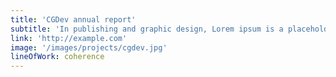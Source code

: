 ```yaml
---
title: 'CGDev annual report'
subtitle: 'In publishing and graphic design, Lorem ipsum is a placeholder text'
link: 'http://example.com'
image: '/images/projects/cgdev.jpg'
lineOfWork: coherence
---
```

